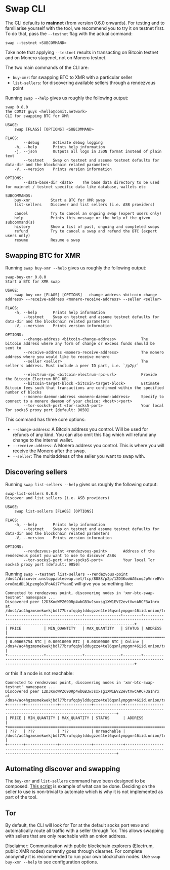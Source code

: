 # Swap CLI

The CLI defaults to **mainnet** (from version 0.6.0 onwards).
For testing and to familiarise yourself with the tool, we recommend you to try it on testnet first.
To do that, pass the `--testnet` flag with the actual command:

```shell
swap --testnet <SUBCOMMAND>
```

Take note that applying `--testnet` results in transacting on Bitcoin testnet and on Monero stagenet, not on Monero testnet.

The two main commands of the CLI are:

- `buy-xmr`: for swapping BTC to XMR with a particular seller
- `list-sellers`: for discovering available sellers through a rendezvous point

Running `swap --help` gives us roughly the following output:

```
swap 0.8.0
The COMIT guys <hello@comit.network>
CLI for swapping BTC for XMR

USAGE:
    swap [FLAGS] [OPTIONS] <SUBCOMMAND>

FLAGS:
        --debug      Activate debug logging
    -h, --help       Prints help information
    -j, --json       Outputs all logs in JSON format instead of plain text
        --testnet    Swap on testnet and assume testnet defaults for data-dir and the blockchain related parameters
    -V, --version    Prints version information

OPTIONS:
        --data-base-dir <data>    The base data directory to be used for mainnet / testnet specific data like database, wallets etc

SUBCOMMANDS:
    buy-xmr         Start a BTC for XMR swap
    list-sellers    Discover and list sellers (i.e. ASB providers)

    cancel          Try to cancel an ongoing swap (expert users only)
    help            Prints this message or the help of the given subcommand(s)
    history         Show a list of past, ongoing and completed swaps
    refund          Try to cancel a swap and refund the BTC (expert users only)
    resume          Resume a swap
```

## Swapping BTC for XMR

Running `swap buy-xmr --help` gives us roughly the following output:

```
swap-buy-xmr 0.8.0
Start a BTC for XMR swap

USAGE:
    swap buy-xmr [FLAGS] [OPTIONS] --change-address <bitcoin-change-address> --receive-address <monero-receive-address> --seller <seller>

FLAGS:
    -h, --help       Prints help information
        --testnet    Swap on testnet and assume testnet defaults for data-dir and the blockchain related parameters
    -V, --version    Prints version information

OPTIONS:
        --change-address <bitcoin-change-address>           The bitcoin address where any form of change or excess funds should be sent to
        --receive-address <monero-receive-address>          The monero address where you would like to receive monero
        --seller <seller>                                   The seller's address. Must include a peer ID part, i.e. `/p2p/`

        --electrum-rpc <bitcoin-electrum-rpc-url>           Provide the Bitcoin Electrum RPC URL
        --bitcoin-target-block <bitcoin-target-block>       Estimate Bitcoin fees such that transactions are confirmed within the specified number of blocks
        --monero-daemon-address <monero-daemon-address>     Specify to connect to a monero daemon of your choice: <host>:<port>
        --tor-socks5-port <tor-socks5-port>                 Your local Tor socks5 proxy port [default: 9050]
```

This command has three core options:

- `--change-address`: A Bitcoin address you control. Will be used for refunds of any kind. You can also omit this flag which will refund any change to the internal wallet.
- `--receive-address`: A Monero address you control. This is where you will receive the Monero after the swap.
- `--seller`: The multiaddress of the seller you want to swap with.

## Discovering sellers

Running `swap list-sellers --help` gives us roughly the following output:

```
swap-list-sellers 0.8.0
Discover and list sellers (i.e. ASB providers)

USAGE:
    swap list-sellers [FLAGS] [OPTIONS]

FLAGS:
    -h, --help       Prints help information
        --testnet    Swap on testnet and assume testnet defaults for data-dir and the blockchain related parameters
    -V, --version    Prints version information

OPTIONS:
        --rendezvous-point <rendezvous-point>       Address of the rendezvous point you want to use to discover ASBs
        --tor-socks5-port <tor-socks5-port>         Your local Tor socks5 proxy port [default: 9050]
```

Running `swap --testnet list-sellers --rendezvous-point /dns4/discover.unstoppableswap.net/tcp/8888/p2p/12D3KooWA6cnqJpVnreBVnoro8midDL9Lpzmg8oJPoAGi7YYaamE` will give you something like:

```
Connected to rendezvous point, discovering nodes in 'xmr-btc-swap-testnet' namespace ...
Discovered peer 12D3KooWPZ69DRp4wbGB3wJsxxsg1XW1EVZ2evtVwcARCF3a1nrx at /dns4/ac4hgzmsmekwekjbdl77brufqqbylddugzze4tel6qsnlympgmr46iid.onion/tcp/8765
+----------------+----------------+----------------+--------+----------------------------------------------------------------------------------------------------------------------------------------+
| PRICE          | MIN_QUANTITY   | MAX_QUANTITY   | STATUS | ADDRESS                                                                                                                                |
+====================================================================================================================================================================================================+
| 0.00665754 BTC | 0.00010000 BTC | 0.00100000 BTC | Online | /dns4/ac4hgzmsmekwekjbdl77brufqqbylddugzze4tel6qsnlympgmr46iid.onion/tcp/8765/p2p/12D3KooWPZ69DRp4wbGB3wJsxxsg1XW1EVZ2evtVwcARCF3a1nrx |
+----------------+----------------+----------------+--------+----------------------------------------------------------------------------------------------------------------------------------------+
```

or this if a node is not reachable:

```
Connected to rendezvous point, discovering nodes in 'xmr-btc-swap-testnet' namespace ...
Discovered peer 12D3KooWPZ69DRp4wbGB3wJsxxsg1XW1EVZ2evtVwcARCF3a1nrx at /dns4/ac4hgzmsmekwekjbdl77brufqqbylddugzze4tel6qsnlympgmr46iid.onion/tcp/8765
+-------+--------------+--------------+-------------+----------------------------------------------------------------------------------------------------------------------------------------+
| PRICE | MIN_QUANTITY | MAX_QUANTITY | STATUS      | ADDRESS                                                                                                                                |
+============================================================================================================================================================================================+
| ???   | ???          | ???          | Unreachable | /dns4/ac4hgzmsmekwekjbdl77brufqqbylddugzze4tel6qsnlympgmr46iid.onion/tcp/8765/p2p/12D3KooWPZ69DRp4wbGB3wJsxxsg1XW1EVZ2evtVwcARCF3a1nrx |
+-------+--------------+--------------+-------------+----------------------------------------------------------------------------------------------------------------------------------------+
```

## Automating discover and swapping

The `buy-xmr` and `list-sellers` command have been designed to be composed.
[This script](./discover_and_take.sh) is example of what can be done.
Deciding on the seller to use is non-trivial to automate which is why it is not implemented as part of the tool.

## Tor

By default, the CLI will look for Tor at the default socks port `9050` and automatically route all traffic with a seller through Tor.
This allows swapping with sellers that are only reachable with an onion address.

Disclaimer:
Communication with public blockchain explorers (Electrum, public XMR nodes) currently goes through clearnet.
For complete anonymity it is recommended to run your own blockchain nodes.
Use `swap buy-xmr --help` to see configuration options.
